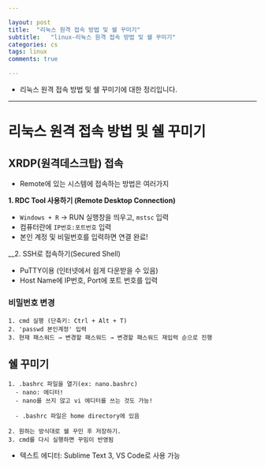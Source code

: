 ```yaml
---

layout: post
title:  "리눅스 원격 접속 방법 및 쉘 꾸미기"
subtitle:   "linux-리눅스 원격 접속 방법 및 쉘 꾸미기"
categories: cs
tags: linux
comments: true

---
```


- 리눅스 원격 접속 방법 및 쉘 꾸미기에 대한 정리입니다.  

---  

# 리눅스 원격 접속 방법 및 쉘 꾸미기  

## XRDP(원격데스크탑) 접속  

- Remote에 있는 시스템에 접속하는 방법은 여러가지  

__1. RDC Tool 사용하기 (Remote Desktop Connection)__  
  - `Windows + R` → RUN 실행창을 띄우고, `mstsc` 입력  
  - 컴퓨터란에 `IP번호:포트번호` 입력  
  - 본인 계정 및 비밀번호를 입력하면 연결 완료!  
  
__2. SSH로 접속하기(Secured Shell)  
  - PuTTY이용 (인터넷에서 쉽게 다운받을 수 있음)  
  - Host Name에 IP번호, Port에 포트 번호를 입력  
  
### 비밀번호 변경  

```  
1. cmd 실행 (단축키: Ctrl + Alt + T)  
2. 'passwd 본인계정' 입력
3. 현재 패스워드 → 변경할 패스워드 → 변경할 패스워드 재입력 순으로 진행  
```  

##  쉘 꾸미기  

```  
1. .bashrc 파일을 열기(ex: nano.bashrc) 
  - nano: 에디터!
  - nano를 쓰지 않고 vi 에디터를 쓰는 것도 가능!  
  
  - .bashrc 파일은 home directory에 있음  
  
2. 원하는 방식대로 쉘 꾸민 후 저장하기.  
3. cmd를 다시 실행하면 꾸밈이 반영됨  
```  

- 텍스트 에디터: Sublime Text 3, VS Code로 사용 가능   
